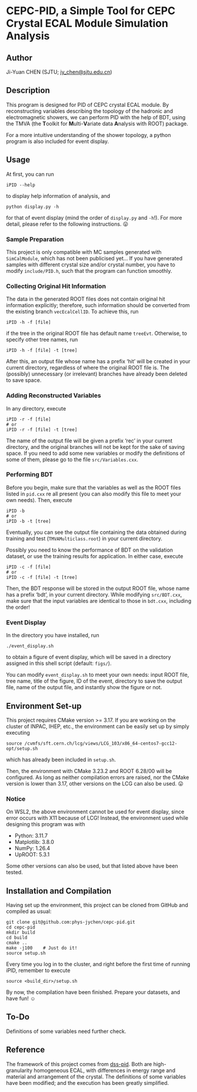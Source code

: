 # CEPC-PID, a Simple Tool for CEPC Crystal ECAL Module Simulation Analysis

## Author
Ji-Yuan CHEN (SJTU; <jy_chen@sjtu.edu.cn>)

## Description
This program is designed for PID of CEPC crystal ECAL module. By reconstructing variables describing the topology of the hadronic and electromagnetic showers, we can perform PID with the help of BDT, using the TMVA (the **T**oolkit for **M**ulti-**V**ariate data **A**nalysis with ROOT) package.

For a more intuitive understanding of the shower topology, a python program is also included for event display.

## Usage
At first, you can run
```shell
iPID --help
```
to display help information of analysis, and
```shell
python display.py -h
```
for that of event display (mind the order of `display.py` and `-h`!). For more detail, please refer to the following instructions. :stuck_out_tongue:

### Sample Preparation
This project is only compatible with MC samples generated with `SimCalModule`, which has not been publicised yet… If you have generated samples with different crystal size and/or crystal number, you have to modify `include/PID.h`, such that the program can function smoothly.

### Collecting Original Hit Information
The data in the generated ROOT files does not contain original hit information explicitly; therefore, such information should be converted from the existing branch `vecEcalCellID`. To achieve this, run
```shell
iPID -h -f [file]
```
if the tree in the original ROOT file has default name `treeEvt`. Otherwise, to specify other tree names, run
```shell
iPID -h -f [file] -t [tree]
```
After this, an output file whose name has a prefix ‘hit’ will be created in your current directory, regardless of where the original ROOT file is. The (possibly) unnecessary (or irrelevant) branches have already been deleted to save space.

### Adding Reconstructed Variables
In any directory, execute
```shell
iPID -r -f [file]
# or
iPID -r -f [file] -t [tree]
```
The name of the output file will be given a prefix ‘rec’ in your current directory, and the original branches will not be kept for the sake of saving space. If you need to add some new variables or modify the definitions of some of them, please go to the file `src/Variables.cxx`.

### Performing BDT
Before you begin, make sure that the variables as well as the ROOT files listed in `pid.cxx` re all present (you can also modify this file to meet your own needs). Then, execute
```shell
iPID -b
# or
iPID -b -t [tree]
```
Eventually, you can see the output file containing the data obtained during training and test (`TMVAMulticlass.root`) in your current directory.

Possibly you need to know the performance of BDT on the validation dataset, or use the training results for application. In either case, execute
```shell
iPID -c -f [file]
# or
iPID -c -f [file] -t [tree]
```
Then, the BDT response will be stored in the output ROOT file, whose name has a prefix ‘bdt’, in your current directory. While modifying `src/BDT.cxx`, make sure that the input variables are identical to those in `bdt.cxx`, including the order!

### Event Display
In the directory you have installed, run
```shell
./event_display.sh
```
to obtain a figure of event display, which will be saved in a directory assigned in this shell script (default: `figs/`).

You can modify `event_display.sh` to meet your own needs: input ROOT file, tree name, title of the figure, ID of the event, directory to save the output file, name of the output file, and instantly show the figure or not.

## Environment Set-up
This project requires CMake version >= 3.17. If you are working on the cluster of INPAC, IHEP, etc., the environment can be easily set up by simply executing
```shell
source /cvmfs/sft.cern.ch/lcg/views/LCG_103/x86_64-centos7-gcc12-opt/setup.sh
```
which has already been included in `setup.sh`.

Then, the environment with CMake 3.23.2 and ROOT 6.28/00 will be configured. As long as neither compilation errors are raised, nor the CMake version is lower than 3.17, other versions on the LCG can also be used. :stuck_out_tongue:

### Notice
On WSL2, the above environment cannot be used for event display, since error occurs with X11 because of LCG! Instead, the environment used while designing this program was with
- Python: 3.11.7
- Matplotlib: 3.8.0
- NumPy: 1.26.4
- UpROOT: 5.3.1

Some other versions can also be used, but that listed above have been tested.

## Installation and Compilation
Having set up the environment, this project can be cloned from GitHub and compiled as usual:
```shell
git clone git@github.com:phys-jychen/cepc-pid.git
cd cepc-pid
mkdir build
cd build
cmake ..
make -j100    # Just do it!
source setup.sh
```

Every time you log in to the cluster, and right before the first time of running iPID, remember to execute
```shell
source <build_dir>/setup.sh
```

By now, the compilation have been finished. Prepare your datasets, and have fun! :relaxed:

## To-Do
Definitions of some variables need further check.

## Reference
The framework of this project comes from [dss-pid](https://github.com/phys-jychen/dss-pid). Both are high-granularity homogeneous ECAL, with differences in energy range and material and arrangement of the crystal. The definitions of some variables have been modified; and the execution has been greatly simplified.